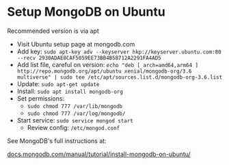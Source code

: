 # Setup MongoDB on Ubuntu

Recommended version is via apt

* Visit Ubuntu setup page at mongodb.com
* Add key:  `sudo apt-key adv --keyserver hkp://keyserver.ubuntu.com:80 --recv 2930ADAE8CAF5059EE73BB4B58712A2291FA4AD5`
* Add list file, careful on version: `echo "deb [ arch=amd64,arm64 ] http://repo.mongodb.org/apt/ubuntu xenial/mongodb-org/3.6 multiverse" | sudo tee /etc/apt/sources.list.d/mongodb-org-3.6.list`
* Update: `sudo apt-get update`
* Install: `sudo apt install mongodb-org`
* Set permissions:
    * `sudo chmod 777 /var/lib/mongodb`
    * `sudo chmod 777 /var/log/mongodb/`
* Start service: `sudo service mongod start`
    * Review config: `/etc/mongod.conf`

See MongoDB's full instructions at:

[docs.mongodb.com/manual/tutorial/install-mongodb-on-ubuntu/](https://docs.mongodb.com/manual/tutorial/install-mongodb-on-ubuntu/)